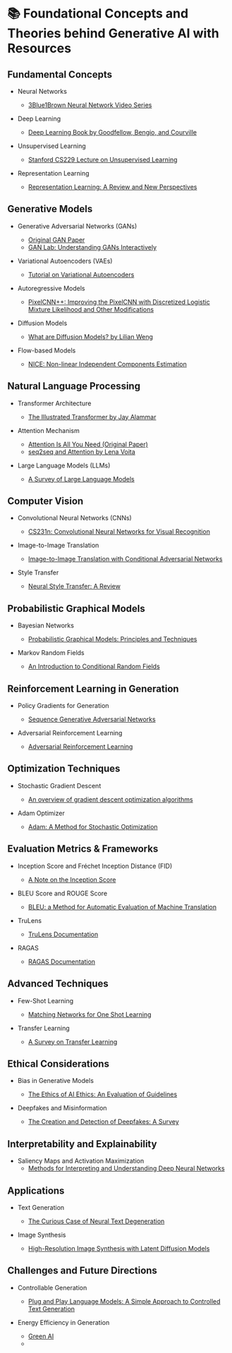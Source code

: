 # 📚 Foundational Concepts and Theories behind Generative AI with Resources 

## Fundamental Concepts

- Neural Networks
  - [3Blue1Brown Neural Network Video Series](https://www.youtube.com/playlist?list=PLZHQObOWTQDNU6R1_67000Dx_ZCJB-3pi)

- Deep Learning
  - [Deep Learning Book by Goodfellow, Bengio, and Courville](https://www.deeplearningbook.org/)

- Unsupervised Learning
  - [Stanford CS229 Lecture on Unsupervised Learning](https://www.youtube.com/watch?v=QvuQH4_05LI)

- Representation Learning
  - [Representation Learning: A Review and New Perspectives](https://arxiv.org/abs/1206.5538)


## Generative Models

- Generative Adversarial Networks (GANs)
  - [Original GAN Paper](https://arxiv.org/abs/1406.2661)
  - [GAN Lab: Understanding GANs Interactively](https://poloclub.github.io/ganlab/)

- Variational Autoencoders (VAEs)
  - [Tutorial on Variational Autoencoders](https://arxiv.org/abs/1606.05908)

- Autoregressive Models
  - [PixelCNN++: Improving the PixelCNN with Discretized Logistic Mixture Likelihood and Other Modifications](https://arxiv.org/abs/1701.05517)

- Diffusion Models
  - [What are Diffusion Models? by Lilian Weng](https://lilianweng.github.io/posts/2021-07-11-diffusion-models/)

- Flow-based Models
  - [NICE: Non-linear Independent Components Estimation](https://arxiv.org/abs/1410.8516)


## Natural Language Processing

- Transformer Architecture
  - [The Illustrated Transformer by Jay Alammar](https://jalammar.github.io/illustrated-transformer/)

- Attention Mechanism
  - [Attention Is All You Need (Original Paper)](https://arxiv.org/abs/1706.03762)
  - [seq2seq and Attention by Lena Voita](https://lena-voita.github.io/nlp_course/seq2seq_and_attention.html#main_content)

- Large Language Models (LLMs)
  - [A Survey of Large Language Models](https://arxiv.org/abs/2303.18223)


## Computer Vision

- Convolutional Neural Networks (CNNs)
  - [CS231n: Convolutional Neural Networks for Visual Recognition](http://cs231n.stanford.edu/)

- Image-to-Image Translation
  - [Image-to-Image Translation with Conditional Adversarial Networks](https://arxiv.org/abs/1611.07004)

- Style Transfer
  - [Neural Style Transfer: A Review](https://arxiv.org/abs/1705.04058)


## Probabilistic Graphical Models

- Bayesian Networks
  - [Probabilistic Graphical Models: Principles and Techniques](https://mitpress.mit.edu/books/probabilistic-graphical-models)

- Markov Random Fields
  - [An Introduction to Conditional Random Fields](https://arxiv.org/abs/1011.4088)


## Reinforcement Learning in Generation

- Policy Gradients for Generation
  - [Sequence Generative Adversarial Networks](https://arxiv.org/abs/1609.05473)

- Adversarial Reinforcement Learning
  - [Adversarial Reinforcement Learning](https://arxiv.org/abs/1706.02275)


## Optimization Techniques

- Stochastic Gradient Descent
  - [An overview of gradient descent optimization algorithms](https://arxiv.org/abs/1609.04747)

- Adam Optimizer
  - [Adam: A Method for Stochastic Optimization](https://arxiv.org/abs/1412.6980)


## Evaluation Metrics & Frameworks

- Inception Score and Fréchet Inception Distance (FID)
  - [A Note on the Inception Score](https://arxiv.org/abs/1801.01973)

- BLEU Score and ROUGE Score
  - [BLEU: a Method for Automatic Evaluation of Machine Translation](https://www.aclweb.org/anthology/P02-1040.pdf)

- TruLens
  - [TruLens Documentation](https://www.trulens.org/trulens/getting_started/)
 
- RAGAS
  - [RAGAS Documentation](https://docs.ragas.io/en/latest/getstarted/index.html)


## Advanced Techniques

- Few-Shot Learning
  - [Matching Networks for One Shot Learning](https://arxiv.org/abs/1606.04080)

- Transfer Learning
  - [A Survey on Transfer Learning](https://www.cse.ust.hk/~qyang/Docs/2009/tkde_transfer_learning.pdf)


## Ethical Considerations

- Bias in Generative Models
  - [The Ethics of AI Ethics: An Evaluation of Guidelines](https://link.springer.com/article/10.1007/s11023-020-09517-8)

- Deepfakes and Misinformation
  - [The Creation and Detection of Deepfakes: A Survey](https://arxiv.org/abs/2004.11138)


## Interpretability and Explainability

- Saliency Maps and Activation Maximization
  - [Methods for Interpreting and Understanding Deep Neural Networks](https://arxiv.org/abs/1706.07979)


## Applications

- Text Generation
  - [The Curious Case of Neural Text Degeneration](https://arxiv.org/abs/1904.09751)

- Image Synthesis
  - [High-Resolution Image Synthesis with Latent Diffusion Models](https://arxiv.org/abs/2112.10752)


## Challenges and Future Directions

- Controllable Generation
  - [Plug and Play Language Models: A Simple Approach to Controlled Text Generation](https://arxiv.org/abs/1912.02164)

- Energy Efficiency in Generation
  - [Green AI](https://arxiv.org/abs/1907.10597)
  - 

